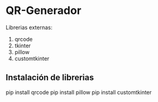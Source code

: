 # QR-Generador

Librerias externas:
1. qrcode
2. tkinter
3. pillow
4. customtkinter

## Instalación de librerias

pip install qrcode
pip install pillow
pip install customtkinter

